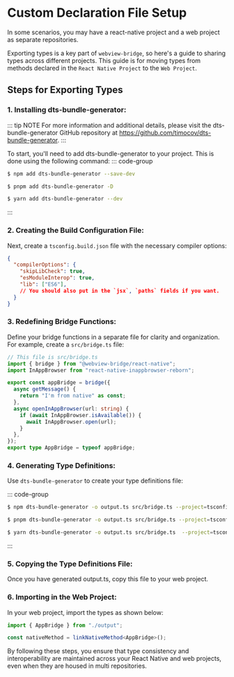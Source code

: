 # Custom Declaration File Setup
In some scenarios, you may have a react-native project and a web project as separate repositories.

Exporting types is a key part of `webview-bridge`, so here's a guide to sharing types across different projects.
This guide is for moving types from methods declared in the `React Native Project` to the `Web Project`.
  
## Steps for Exporting Types
### 1. Installing dts-bundle-generator:
::: tip NOTE
For more information and additional details, please visit the dts-bundle-generator GitHub repository at https://github.com/timocov/dts-bundle-generator.
:::

To start, you'll need to add dts-bundle-generator to your project. This is done using the following command:
::: code-group

```sh [npm]
$ npm add dts-bundle-generator --save-dev
```

```sh [pnpm]
$ pnpm add dts-bundle-generator -D
```

```sh [yarn]
$ yarn add dts-bundle-generator --dev
```

:::

### 2. Creating the Build Configuration File:
Next, create a `tsconfig.build.json` file with the necessary compiler options:
```json
{
  "compilerOptions": {
    "skipLibCheck": true,
    "esModuleInterop": true,
    "lib": ["ES6"],
    // You should also put in the `jsx`, `paths` fields if you want.
  }
}
```
### 3. Redefining Bridge Functions:
Define your bridge functions in a separate file for clarity and organization. For example, create a `src/bridge.ts` file:

```ts
// This file is src/bridge.ts
import { bridge } from "@webview-bridge/react-native";
import InAppBrowser from "react-native-inappbrowser-reborn";

export const appBridge = bridge({
  async getMessage() {
    return "I'm from native" as const;
  },
  async openInAppBrowser(url: string) {
    if (await InAppBrowser.isAvailable()) {
      await InAppBrowser.open(url);
    }
  },
});
export type AppBridge = typeof appBridge;
```

### 4. Generating Type Definitions:
Use `dts-bundle-generator` to create your type definitions file:

::: code-group

```sh [npm]
$ npm dts-bundle-generator -o output.ts src/bridge.ts --project=tsconfig.build.json --no-check
```

```sh [pnpm]
$ pnpm dts-bundle-generator -o output.ts src/bridge.ts --project=tsconfig.build.json --no-check
```

```sh [yarn]
$ yarn dts-bundle-generator -o output.ts src/bridge.ts  --project=tsconfig.build.json --no-check
```

:::

### 5. Copying the Type Definitions File:
Once you have generated output.ts, copy this file to your web project.

### 6. Importing in the Web Project:
In your web project, import the types as shown below:

```ts
import { AppBridge } from "./output";

const nativeMethod = linkNativeMethod<AppBridge>();
```

By following these steps, you ensure that type consistency and interoperability are maintained across your React Native and web projects, even when they are housed in multi repositories.